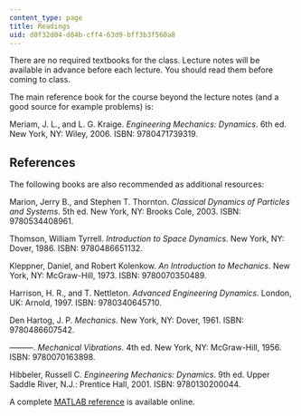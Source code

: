 ```yaml
---
content_type: page
title: Readings
uid: d0f32d04-d84b-cff4-63d9-bff3b3f560a8
---
```


There are no required textbooks for the class. Lecture notes will be available in advance before each lecture. You should read them before coming to class.

The main reference book for the course beyond the lecture notes (and a good source for example problems) is:

Meriam, J. L., and L. G. Kraige. _Engineering Mechanics: Dynamics_. 6th ed. New York, NY: Wiley, 2006. ISBN: 9780471739319.

References
----------

The following books are also recommended as additional resources:

Marion, Jerry B., and Stephen T. Thornton. _Classical Dynamics of Particles and Systems_. 5th ed. New York, NY: Brooks Cole, 2003. ISBN: 9780534408961.

Thomson, William Tyrrell. _Introduction to Space Dynamics_. New York, NY: Dover, 1986. ISBN: 9780486651132.

Kleppner, Daniel, and Robert Kolenkow. _An Introduction to Mechanics_. New York, NY: McGraw-Hill, 1973. ISBN: 9780070350489.

Harrison, H. R., and T. Nettleton. _Advanced Engineering Dynamics_. London, UK: Arnold, 1997. ISBN: 9780340645710.

Den Hartog, J. P. _Mechanics_. New York, NY: Dover, 1961. ISBN: 9780486607542.

———. _Mechanical Vibrations_. 4th ed. New York, NY: McGraw-Hill, 1956. ISBN: 9780070163898.

Hibbeler, Russell C. _Engineering Mechanics: Dynamics_. 9th ed. Upper Saddle River, N.J.: Prentice Hall, 2001. ISBN: 9780130200044.

A complete [MATLAB reference](https://www.mathworks.com/help/matlab/index.html) is available online.
